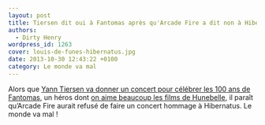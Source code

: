 ```yaml
---
layout: post
title: Tiersen dit oui à Fantomas après qu'Arcade Fire a dit non à Hibernatus
authors:
  - Dirty Henry
wordpress_id: 1263
cover: louis-de-funes-hibernatus.jpg
date: 2013-10-30 12:43:22 +0100
category: Le monde va mal
---
```


Alors que [Yann Tiersen va donner un concert pour célébrer les 100 ans de
Fantomas][1], un héros dont [on aime beaucoup les films de Hunebelle][i784], il
paraît qu’Arcade Fire aurait refusé de faire un concert hommage à Hibernatus. Le
monde va mal !

[1]:
  https://www.infoconcert.com/news/yann-tiersen-redonne-vie-a-fantomas-au-theatre-du-chatelet-8900.html
[i784]: https://www.deadrooster.org/cine-club-moi-j-vous-dis-03/

